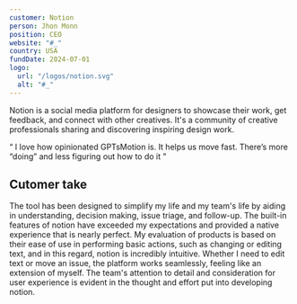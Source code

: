 ```yaml
---
customer: Notion
person: Jhon Monn
position: CEO
website: "#_"
country: USA
fundDate: 2024-07-01
logo:
  url: "/logos/notion.svg"
  alt: "#_"
---
```

Notion is a social media platform for designers to showcase their work, get feedback, and connect with other creatives. It's a community of creative professionals sharing and discovering inspiring design work.

“ I love how opinionated GPTsMotion is. It helps us move fast. There’s more “doing” and less figuring out how to do it "

## Cutomer take
The tool has been designed to simplify my life and my team's life by aiding in understanding, decision making, issue triage, and follow-up. The built-in features of notion have exceeded my expectations and provided a native experience that is nearly perfect. My evaluation of products is based on their ease of use in performing basic actions, such as changing or editing text, and in this regard, notion is incredibly intuitive. Whether I need to edit text or move an issue, the platform works seamlessly, feeling like an extension of myself. The team's attention to detail and consideration for user experience is evident in the thought and effort put into developing notion.